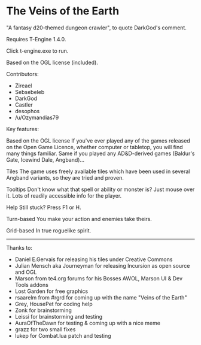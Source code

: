 The Veins of the Earth
=========

"A fantasy d20-themed dungeon crawler", to quote DarkGod's comment.

Requires T-Engine 1.4.0.

Click t-engine.exe to run.

Based on the OGL license (included).

Contributors:

- Zireael
- Sebsebeleb
- DarkGod
- Castler
- desophos
- /u/Ozymandias79

Key features:

Based on the OGL license
If you've ever played any of the games released on the Open Game Licence, whether computer or tabletop, you will find many things familiar. Same if you played any AD&D-derived games (Baldur's Gate, Icewind Dale, Angband)...

Tiles
The game uses freely available tiles which have been used in several Angband variants, so they are tried and proven.

Tooltips
Don't know what that spell or ability or monster is? Just mouse over it. Lots of readily accessible info for the player.

Help
Still stuck? Press F1 or H.

Turn-based
You make your action and enemies take theirs.

Grid-based
In true roguelike spirit.





***
Thanks to:

- Daniel E.Gervais for releasing his tiles under Creative Commons
- Julian Mensch aka Journeyman for releasing Incursion as open source and OGL
- Marson from te4.org forums for his Bosses AWOL, Marson UI & Dev Tools addons
- Lost Garden for free graphics
- rsaarelm from #rgrd for coming up with the name "Veins of the Earth"
- Grey, HousePet for coding help
- Zonk for brainstorming
- Leissi for brainstorming and testing
- AuraOfTheDawn for testing & coming up with a nice meme
- grazz for two small fixes
- lukep for Combat.lua patch and testing
